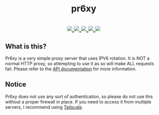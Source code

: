 <h1 align="center">
    pr6xy
</p>

<p align="center">
    <a href="https://github.com/ryan5453/pr6xy/stargazers">
        <img src="https://img.shields.io/github/stars/ryan5453/pr6xy?style=social">
    </a>
    <a href="https://github.com/ryan5453/pr6xy/blob/main/LICENSE">
        <img src="https://img.shields.io/github/license/ryan5453/pr6xy">
    </a>
    <a href="https://python.org/">
        <img src="https://img.shields.io/badge/python-3.9-blue">
    </a>
    <a href="https://github.com/ambv/black">
        <img src="https://img.shields.io/badge/code%20style-black-black.svg">
    </a>
    <a href="https://github.com/PyCQA/isort">
        <img src="https://img.shields.io/badge/imports-isort-black.svg">
    </a>
</p>

## What is this?
Pr6xy is a very simple proxy server that uses IPV6 rotation. It is NOT a normal HTTP proxy, so attempting to use it as so will make ALL requests fail. Please refer to the [API documentation](https://github.com/ryan5453/pr6xy/blob/main/documentation.md) for more information.

## Notice
Pr6xy does not use any sort of authentication, so please do not use this without a proper firewall in place. If you need to access it from multiple servers, I recommend using [Tailscale](https://tailscale.com).